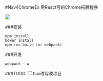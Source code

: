 #Nav4ChromeEx
用React写的Chrome拓展程序

<img src="http://lishengzxc.github.io/nav4chromeex/nav.gif">

###安装
```
npm install
bower install
npm run build (or webpack)
```

###开发
```
webpack --w
```

###TODO
<input type="checkbox">flux改写改项目